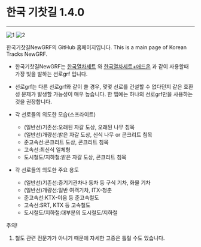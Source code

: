 # 한국 기찻길 1.4.0
--------------------

![1](https://user-images.githubusercontent.com/75788864/200274976-222bff52-1e8d-425f-9b7a-5e0500fcea36.png)
![2](https://user-images.githubusercontent.com/75788864/200274986-e92723f7-1194-4605-9c5d-aeb452d20ecc.png)

한국기찻길NewGRF의 GitHub 홈페이지입니다. This is a main page of Korean Tracks NewGRF.

- 한국기찻길NewGRF는 [한국열차세트](https://github.com/KoreanGRF/KoreanTrainSet) 와 [한국열차세트+애드온](https://github.com/MEGB-NewGRF/KoreanTrainSet_Plus) 과 같이 사용할때 가장 빛을 발하는 선로grf 입니다. 
- 선로grf는 다른 선로grf와 같이 쓸 경우, 몇몇 선로를 건설할 수 없다던지 같은 호환성 문제가 발생할 가능성이 매우 높습니다. 한 맵에는 하나의 선로grf만을 사용하는 것을 권장합니다.

- 각 선로들의 의도한 모습(스프라이트)
  - (일반선)기존선:오래된 자갈 도상, 오래된 나무 침목
  - (일반선)개량선:밝은 자갈 도상, 신식 나무 or 콘크리트 침목
  - 준고속선:콘크리트 도상, 콘크리트 침목
  - 고속선:최신식 일체형
  - 도시철도/지하철:밝은 자갈 도상, 콘크리트 침목

- 각 선로들의 의도한 주요 용도
  - (일반선)기존선:증기기관차나 동차 등 구식 기차, 화물 기차
  - (일반선)개량선:일반 여객기차, ITX-청춘
  - 준고속선:KTX-이음 등 준고속철도
  - 고속선:SRT, KTX 등 고속철도 
  - 도시철도/지하철:대부분의 도시철도/지하철

주의! 
1. 철도 관련 전문가가 아니기 때문에 자세한 고증은 틀릴 수도 있습니다.

